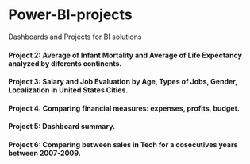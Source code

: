 # Power-BI-projects
Dashboards and Projects for BI solutions

#### Project 2: Average of Infant Mortality and Average of Life Expectancy analyzed by diferents continents.
#### Project 3: Salary and Job Evaluation by Age, Types of Jobs, Gender, Localization in United States Cities.
#### Project 4: Comparing financial measures: expenses, profits, budget.
#### Project 5: Dashboard summary.
#### Project 6: Comparing between sales in Tech for a cosecutives years between 2007-2009.
